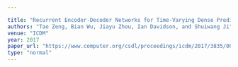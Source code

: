 ```yaml
---

title: "Recurrent Encoder-Decoder Networks for Time-Varying Dense Prediction."
authors: "Tao Zeng, Bian Wu, Jiayu Zhou, Ian Davidson, and Shuiwang Ji"
venue: "ICDM"
year: 2017
paper_url: "https://www.computer.org/csdl/proceedings/icdm/2017/3835/00/3835b165.pdf"
type: "normal"
---
```

